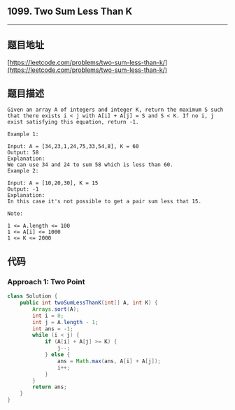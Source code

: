 ## 1099. Two Sum Less Than K

----
## 题目地址

[https://leetcode.com/problems/two-sum-less-than-k/](https://leetcode.com/problems/two-sum-less-than-k/)

## 题目描述

```text
Given an array A of integers and integer K, return the maximum S such that there exists i < j with A[i] + A[j] = S and S < K. If no i, j exist satisfying this equation, return -1.

Example 1:

Input: A = [34,23,1,24,75,33,54,8], K = 60
Output: 58
Explanation: 
We can use 34 and 24 to sum 58 which is less than 60.
Example 2:

Input: A = [10,20,30], K = 15
Output: -1
Explanation: 
In this case it's not possible to get a pair sum less that 15.

Note:

1 <= A.length <= 100
1 <= A[i] <= 1000
1 <= K <= 2000
```

## 代码

### Approach 1: Two Point

```java
class Solution {
    public int twoSumLessThanK(int[] A, int K) {
        Arrays.sort(A);
        int i = 0;
        int j = A.length - 1;
        int ans = -1;
        while (i < j) {
            if (A[i] + A[j] >= K) {
                j--;
            } else {
                ans = Math.max(ans, A[i] + A[j]);
                i++;
            }
        }
        return ans;
    }
}
```


